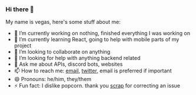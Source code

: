 ### Hi there 👋

My name is vegas, here's some stuff about me:

- 🔭 I’m currently working on nothing, finished everything I was working on
- 🌱 I’m currently learning React, going to help with mobile parts of my project
- 👯 I’m looking to collaborate on anything
- 🤔 I’m looking for help with anything backend related
- 💬 Ask me about APIs, discord bots, websites
- 📫 How to reach me: [email](venirev3@gmail.com), [twitter](exhalebackupx), email is preferred if important
- 😄 Pronouns: he/him, they/them
- ⚡ Fun fact: I dislike popcorn.
thank you [scrap](https://github.com/scrap) for correcting an issue
